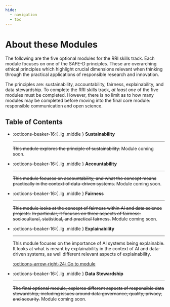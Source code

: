 ```yaml
---
hide:
  - navigation
  - toc
---
```


# About these Modules
The following are the five optional modules for the RRI skills track. 
Each module focuses on one of the SAFE-D principles. These are overarching ethical principles which highlight crucial dimensions relevant when thinking through the practical applications of responsible research and innovation.

The principles are: sustainability, accountability, fairness, explainability, and data stewardship. 
To complete the RRI skills track, *at least one* of the five modules must be completed. 
However, there is no limit as to how many modules may be completed before moving into the final core module: responsible communication and open science.

## Table of Contents

<div class="grid cards" markdown>

-   :octicons-beaker-16:{ .lg .middle } __Sustainability__

    ---

    ~~This module explores the principle of sustainability.~~
    Module coming soon.

    <!-- [:octicons-arrow-right-24: Go to module](rri-201-index.md) -->

-   :octicons-beaker-16:{ .lg .middle } __Accountability__

    ---

    ~~This module focuses on accountability, and what the concept means practically in the context of data-driven systems.~~
    Module coming soon.

    <!-- [:octicons-arrow-right-24: Go to module](rri-202-index.md) -->

-   :octicons-beaker-16:{ .lg .middle } __Fairness__

    ---

    ~~This module looks at the concept of fairness within AI and data science projects.~~
    ~~In particular, it focuses on three aspects of fairness: sociocultural, statistical, and practical fairness.~~
    Module coming soon.

    <!-- [:octicons-arrow-right-24: Go to module](rri-203-index.md) -->

-   :octicons-beaker-16:{ .lg .middle } __Explainability__

    ---

    This module focuses on the importance of AI systems being explainable.
    It looks at what is meant by explainability in the context of AI and data-driven systems, as well different relevant aspects of explainability.

    [:octicons-arrow-right-24: Go to module](rri-204-index.md)

-   :octicons-beaker-16:{ .lg .middle } __Data Stewardship__

    ---

    ~~The final optional module, explores different aspects of responsible data stewardship, including issues around data governance, quality, privacy, and security.~~
    Module coming soon.

    <!-- [:octicons-arrow-right-24: Go to module](rri-205-index.md) -->

</div>